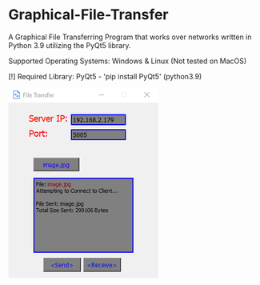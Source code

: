 # Graphical-File-Transfer
A Graphical File Transferring Program that works over networks written in Python 3.9 utilizing the PyQt5 library.

Supported Operating Systems:
Windows & Linux (Not tested on MacOS)

[!] Required Library:
PyQt5 - 'pip install PyQt5' (python3.9)

![](images/gui.png)
